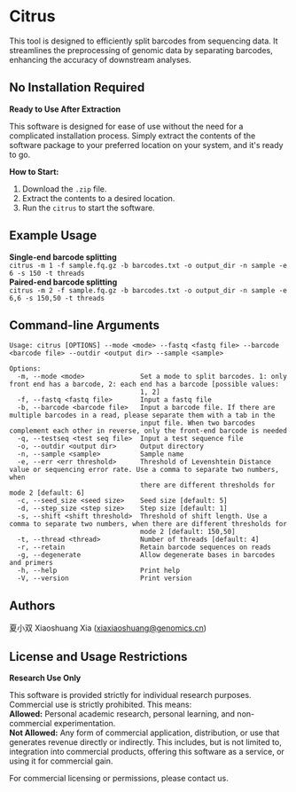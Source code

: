 # Citrus
This tool is designed to efficiently split barcodes from sequencing data. It streamlines the preprocessing of genomic data by separating barcodes, enhancing the accuracy of downstream analyses.

## No Installation Required  
**Ready to Use After Extraction**  

This software is designed for ease of use without the need for a complicated installation process. Simply extract the contents of the software package to your preferred location on your system, and it's ready to go.  

**How to Start:**  
1. Download the `.zip` file.
2. Extract the contents to a desired location.  
3. Run the `citrus` to start the software.  

## Example Usage
**Single-end barcode splitting**  
`citrus -m 1 -f sample.fq.gz -b barcodes.txt -o output_dir -n sample -e 6 -s 150 -t threads`  
**Paired-end barcode splitting**  
`citrus -m 2 -f sample.fq.gz -b barcodes.txt -o output_dir -n sample -e 6,6 -s 150,50 -t threads`

## Command-line Arguments
```
Usage: citrus [OPTIONS] --mode <mode> --fastq <fastq file> --barcode <barcode file> --outdir <output dir> --sample <sample>

Options:
  -m, --mode <mode>              Set a mode to split barcodes. 1: only front end has a barcode, 2: each end has a barcode [possible values:
                                 1, 2]
  -f, --fastq <fastq file>       Input a fastq file
  -b, --barcode <barcode file>   Input a barcode file. If there are multiple barcodes in a read, please separate them with a tab in the
                                 input file. When two barcodes complement each other in reverse, only the front-end barcode is needed
  -q, --testseq <test seq file>  Input a test sequence file
  -o, --outdir <output dir>      Output directory
  -n, --sample <sample>          Sample name
  -e, --err <err threshold>      Threshold of Levenshtein Distance value or sequencing error rate. Use a comma to separate two numbers, when
                                 there are different thresholds for mode 2 [default: 6]
  -c, --seed_size <seed size>    Seed size [default: 5]
  -d, --step_size <step size>    Step size [default: 1]
  -s, --shift <shift threshold>  Threshold of shift length. Use a comma to separate two numbers, when there are different thresholds for
                                 mode 2 [default: 150,50]
  -t, --thread <thread>          Number of threads [default: 4]
  -r, --retain                   Retain barcode sequences on reads
  -g, --degenerate               Allow degenerate bases in barcodes and primers
  -h, --help                     Print help
  -V, --version                  Print version
```

## Authors
夏小双 Xiaoshuang Xia (xiaxiaoshuang@genomics.cn)

## License and Usage Restrictions
**Research Use Only**  

This software is provided strictly for individual research purposes. Commercial use is strictly prohibited. This means:  
**Allowed:** Personal academic research, personal learning, and non-commercial experimentation.  
**Not Allowed:** Any form of commercial application, distribution, or use that generates revenue directly or indirectly. This includes, but is not limited to, integration into commercial products, offering this software as a service, or using it for commercial gain.  

For commercial licensing or permissions, please contact us.
